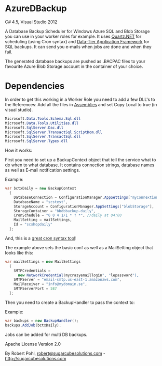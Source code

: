 AzureDBackup
============

C# 4.5, Visual Studio 2012

A Database Backup Scheduler for Windows Azure SQL and Blob Storage you can use in your worker roles for example. It uses <a href="http://quartznet.sourceforge.net/">Quartz.NET</a> for scheduling (using Cron syntax) and <a href="http://www.microsoft.com/en-us/download/details.aspx?id=35756">Data-Tier Application Framework</a> for SQL backups.
It can send you e-mails when jobs are done and when they fail.

The generated database backups are pushed as .BACPAC files to your favourite Azure Blob Storage account in the container of your choice.

Dependencies
============

In order to get this working in a Worker Role you need to add a few DLL's to the References:
Add all the files in <a href="https://github.com/robbanp/AzureDBackup/tree/master/AzureDBackup/Assemblies">Assemblies</a> and set Copy Local to true (in visual studio).

```csharp
Microsoft.Data.Tools.Schema.Sql.dll
Microsoft.Data.Tools.Utilities.dll	
Microsoft.SqlServer.Dac.dll	
Microsoft.SqlServer.TransactSql.ScriptDom.dll	
Microsoft.SqlServer.TransactSql.dll	
Microsoft.SqlServer.Types.dll
```

How it works:

First you need to set up a BackupContext object that tell the service what to do when to what database. It contains connection strings, database names as well as E-mail notification settings.


Example: 

```csharp
var bctxDaily = new BackupContext
  {
    DatabaseConnection = ConfigurationManager.AppSettings["myConnextion"],
    DatabaseName = "scstest",
    StorageAccount = ConfigurationManager.AppSettings["blobStorage"],
    StorageContainer = "bbdbbackup-daily",
    CronSchedule = "0 0 4 1/1 * ? *", //daily at 04:00
    MailSetting = mailSettings,
    Id = "scshopdaily"
  };
```

And, this is a <a href="http://www.cronmaker.com/">great cron syntax tool</a>!

The example above sets the basic conf as well as a MailSetting object that looks like this:

```csharp
var mailSettings = new MailSettings
  {
    SMTPCredentials =
      new NetworkCredential(mycrazyemaillogin", "lepassword"),
    SMTPServer = "email-smtp.us-east-1.amazonaws.com",
    MailReceiver = "info@mydomain.se",
    SMTPServerPort = 587
  };
```

Then you need to create a BackupHandler to pass the context to:


Example: 
```csharp
var backups = new BackupHandler();
backups.AddJob(bctxDaily);
```

Jobs can be added for multi DB backups.

Apache License
Version 2.0

By Robert Pohl, robert@sugarcubesolutions.com - http://sugarcubesolutions.com